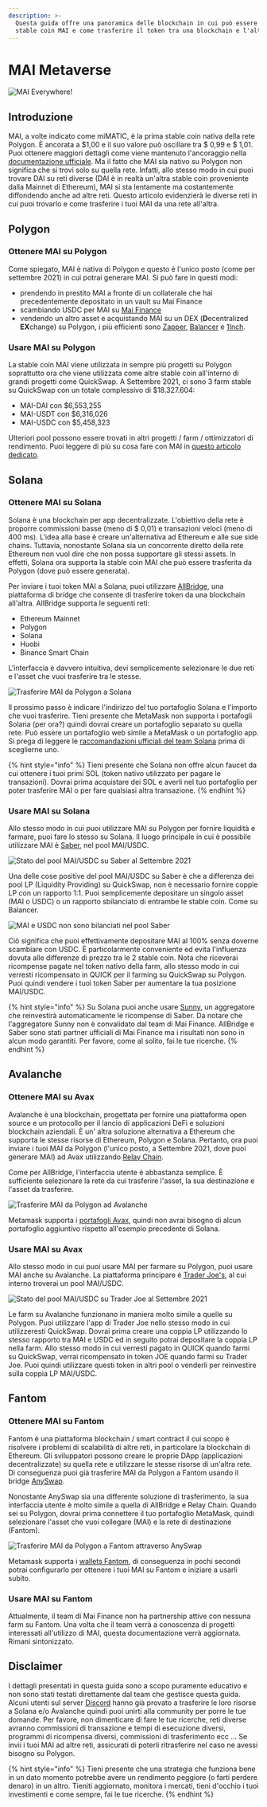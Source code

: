 ```yaml
---
description: >-
  Questa guida offre una panoramica delle blockchain in cui può essere usata la
  stable coin MAI e come trasferire il token tra una blockchain e l'altra.
---
```


# MAI Metaverse

![MAI Everywhere!](<../.gitbook/assets/Screen Shot 2021-09-13 at 1.06.42 PM.png>)

## Introduzione

MAI, a volte indicato come miMATIC, è la prima stable coin nativa della rete Polygon. È ancorata a $1,00 e il suo valore può oscillare tra $ 0,99 e $ 1,01. Puoi ottenere maggiori dettagli come viene mantenuto l'ancoraggio nella [documentazione ufficiale](https://docs.mai.finance/stablecoin-economics). Ma il fatto che MAI sia nativo su Polygon non significa che si trovi solo su quella rete. Infatti, allo stesso modo in cui puoi trovare DAI su reti diverse (DAI è in realtà un'altra stable coin proveniente dalla Mainnet di Ethereum), MAI si sta lentamente ma costantemente diffondendo anche ad altre reti. Questo articolo evidenzierà le diverse reti in cui puoi trovarlo e come trasferire i tuoi MAI da una rete all'altra.

## Polygon

### Ottenere MAI su Polygon

Come spiegato, MAI è nativa di Polygon e questo è l'unico posto (come per settembre 2021) in cui potrai generare MAI. Si può fare in questi modi:

* prendendo in prestito MAI a fronte di un collaterale che hai precedentemente depositato in un vault su Mai Finance
* scambiando USDC per MAI su [Mai Finance](https://app.mai.finance/anchor)
* vendendo un altro asset e acquistando MAI su un DEX (**D**ecentralized **EX**change) su Polygon, i più efficienti sono [Zapper](https://zapper.fi/exchange), [Balancer](https://polygon.balancer.fi/#/trade) e [1Inch](https://app.1inch.io/#/137/classic/swap).

### Usare MAI su Polygon

La stable coin MAI viene utilizzata in sempre più progetti su Polygon soprattutto ora che viene utilizzata come altre stable coin all'interno di grandi progetti come QuickSwap. A Settembre 2021, ci sono 3 farm stable su QuickSwap con un totale complessivo di $18.327.604:

* MAI-DAI con $6,553,255
* MAI-USDT con $6,316,026
* MAI-USDC con $5,458,323

Ulteriori pool possono essere trovati in altri progetti / farm / ottimizzatori di rendimento. Puoi leggere di più su cosa fare con MAI in [questo articolo dedicato](../tutorial-di-polygon/what-to-do-with-mai-on-polygon.md).

## Solana

### Ottenere MAI su Solana

Solana è una blockchain per app decentralizzate. L'obiettivo della rete è proporre commissioni basse (meno di $ 0,01) e transazioni veloci (meno di 400 ms). L'idea alla base è creare un'alternativa ad Ethereum e alle sue side chains. Tuttavia, nonostante Solana sia un concorrente diretto della rete Ethereum non vuol dire che non possa supportare gli stessi assets. In effetti, Solana ora supporta la stable coin MAI che può essere trasferita da Polygon (dove può essere generata).

Per inviare i tuoi token MAI a Solana, puoi utilizzare [AllBridge](https://allbridge.io), una piattaforma di bridge che consente di trasferire token da una blockchain all'altra. AllBridge supporta le seguenti reti:

* Ethereum Mainnet
* Polygon
* Solana
* Huobi
* Binance Smart Chain

L'interfaccia è davvero intuitiva, devi semplicemente selezionare le due reti e l'asset che vuoi trasferire tra le stesse.

![Trasferire MAI da Polygon a Solana](<../.gitbook/assets/Screen Shot 2021-09-13 at 1.52.23 PM.png>)

Il prossimo passo è indicare l'indirizzo del tuo portafoglio Solana e l'importo che vuoi trasferire. Tieni presente che MetaMask non supporta i portafogli Solana (per ora?) quindi dovrai creare un portafoglio separato su quella rete. Può essere un portafoglio web simile a MetaMask o un portafoglio app. Si prega di leggere le [raccomandazioni ufficiali del team Solana](https://docs.solana.com/wallet-guide) prima di sceglierne uno.

{% hint style="info" %}
Tieni presente che Solana non offre alcun faucet da cui ottenere i tuoi primi SOL (token nativo utilizzato per pagare le transazioni). Dovrai prima acquistare dei SOL e averli nel tuo portafoglio per poter trasferire MAI o per fare qualsiasi altra transazione.
{% endhint %}

### Usare MAI su Solana

Allo stesso modo in cui puoi utilizzare MAI su Polygon per fornire liquidità e farmare, puoi fare lo stesso su Solana. Il luogo principale in cui è possibile utilizzare MAI è [Saber](https://app.saber.so), nel pool MAI/USDC.

![Stato del pool MAI/USDC su Saber al Settembre 2021](<../.gitbook/assets/Screen Shot 2021-09-13 at 2.11.10 PM.png>)

Una delle cose positive del pool MAI/USDC su Saber è che a differenza dei pool LP (Liquidity Providing) su QuickSwap, non è necessario fornire coppie LP con un rapporto 1:1. Puoi semplicemente depositare un singolo asset (MAI o USDC) o un rapporto sbilanciato di entrambe le stable coin. Come su Balancer.

![MAI e USDC non sono bilanciati nel pool Saber](<../.gitbook/assets/Screen Shot 2021-09-13 at 2.13.51 PM.png>)

Ciò significa che puoi effettivamente depositare MAI al 100% senza doverne scambiare con USDC. È particolarmente conveniente ed evita l'influenza dovuta alle differenze di prezzo tra le 2 stable coin. Nota che riceverai ricompense pagate nel token nativo della farm, allo stesso modo in cui verresti ricompensato in QUICK per il farming su QuickSwap su Polygon. Puoi quindi vendere i tuoi token Saber per aumentare la tua posizione MAI/USDC.

{% hint style="info" %}
Su Solana puoi anche usare [Sunny](https://app.sunny.ag), un aggregatore che reinvestirà automaticamente le ricompense di Saber. Da notare che l'aggregatore Sunny non è convalidato dal team di Mai Finance. AllBridge e Saber sono stati partner ufficiali di Mai Finance ma i risultati non sono in alcun modo garantiti. Per favore, come al solito, fai le tue ricerche.
{% endhint %}

## Avalanche

### Ottenere MAI su Avax

Avalanche è una blockchain, progettata per fornire una piattaforma open source e un protocollo per il lancio di applicazioni DeFi e soluzioni blockchain aziendali. È un' altra soluzione alternativa a Ethereum  che supporta le stesse risorse di Ethereum, Polygon e Solana. Pertanto, ora puoi inviare i tuoi MAI da Polygon (l'unico posto, a Settembre 2021, dove puoi generare MAI) ad Avax utilizzando [Relay Chain](https://app.relaychain.com/#/transfer).

Come per AllBridge, l'interfaccia utente è abbastanza semplice. È sufficiente selezionare la rete da cui trasferire l'asset, la sua destinazione e l'asset da trasferire.

![Trasferire MAI da Polygon ad Avalanche](<../.gitbook/assets/Screen Shot 2021-09-13 at 2.52.31 PM.png>)

Metamask supporta i [portafogli Avax](https://support.avax.network/en/articles/4626956-how-do-i-set-up-metamask-on-avalanche), quindi non avrai bisogno di alcun portafoglio aggiuntivo rispetto all'esempio precedente di Solana.

### Usare MAI su Avax

Allo stesso modo in cui puoi usare MAI per farmare su Polygon, puoi usare MAI anche su Avalanche. La piattaforma principare è [Trader Joe's](https://www.traderjoexyz.com/#/farm), al cui interno troverai un pool MAI/USDC.

![Stato del pool MAI/USDC su Trader Joe al Settembre 2021](<../.gitbook/assets/Screen Shot 2021-09-13 at 3.07.19 PM.png>)

Le farm su Avalanche funzionano in maniera molto simile a quelle su Polygon. Puoi utilizzare l'app di Trader Joe nello stesso modo in cui utilizzeresti QuickSwap. Dovrai prima creare una coppia LP utilizzando lo stesso rapporto tra MAI e USDC ed in seguito potrai depositare la coppia LP nella farm. Allo stesso modo in cui verresti pagato in QUICK quando farmi su QuickSwap, verrai ricompensato in token JOE quando farmi su Trader Joe. Puoi quindi utilizzare questi token in altri pool o venderli per reinvestire sulla coppia LP MAI/USDC.

## Fantom

### Ottenere MAI su Fantom

Fantom è una piattaforma blockchain / smart contract il cui scopo è risolvere i problemi di scalabilità di altre reti, in particolare la blockchain di Ethereum. Gli sviluppatori possono creare le proprie DApp (applicazioni decentralizzate) su quella rete e utilizzare le stesse risorse di un'altra rete. Di conseguenza puoi già trasferire MAI da Polygon a Fantom usando il bridge [AnySwap](https://anyswap.exchange/#/bridge).

Nonostante AnySwap sia una differente soluzione di trasferimento, la sua interfaccia utente è molto simile a quella di AllBridge e Relay Chain. Quando sei su Polygon, dovrai prima connettere il tuo portafoglio MetaMask, quindi selezionare l'asset che vuoi collegare (MAI) e la rete di destinazione (Fantom).

![Trasferire MAI da Polygon a Fantom attraverso AnySwap](../.gitbook/assets/image.png)

Metamask supporta i [wallets Fantom](https://docs.fantom.foundation/tutorials/set-up-metamask), di conseguenza in pochi secondi potrai configurarlo per ottenere i tuoi MAI su Fantom e iniziare a usarli subito.

### Usare MAI su Fantom

Attualmente, il team di Mai Finance non ha partnership attive con nessuna farm su Fantom. Una volta che il team verrà a conoscenza di progetti interessati all'utilizzo di MAI, questa documentazione verrà aggiornata. Rimani sintonizzato.

## Disclaimer

I dettagli presentati in questa guida sono a scopo puramente educativo e non sono stati testati direttamente dal team che gestisce questa guida. Alcuni utenti sul server [Discord](https://discord.gg/aRghpvhV) hanno già provato a trasferire le loro risorse a Solana e/o Avalanche quindi puoi unirti alla community per porre le tue domande. Per favore, non dimenticare di fare le tue ricerche, reti diverse avranno commissioni di transazione e tempi di esecuzione diversi, programmi di ricompensa diversi, commissioni di trasferimento ecc ... Se invii i tuoi MAI ad altre reti, assicurati di poterli ritrasferire nel caso ne avessi bisogno su Polygon.

{% hint style="info" %}
Tieni presente che una strategia che funziona bene in un dato momento potrebbe avere un rendimento peggiore (o farti perdere denaro) in un altro. Tieniti aggiornato, monitora i mercati, tieni d'occhio i tuoi investimenti e come sempre, fai le tue ricerche.
{% endhint %}
